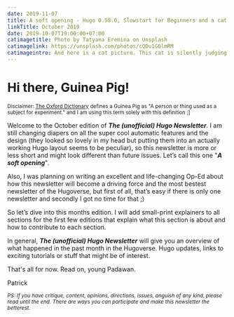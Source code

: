 ```yaml
---
date: 2019-11-07
title: A soft opening - Hugo 0.58.0, Slowstart for Beginners and a cat silently judging you 🐱
linkTitle: October 2019
date: 2019-10-07T19:00:00+07:00
catimagetitle: Photo by Tatyana Eremina on Unsplash
catimagelink: https://unsplash.com/photos/cQDu1G6lmRM
catimageintro: And here is a cat picture. This cat is silently judging you.
---
```


# Hi there, Guinea Pig!

<small>Disclaimer: [The Oxford Dictionary](https://www.lexico.com/en/definition/guinea_pig) defines a Guinea Pig as "A person or thing used as a subject for experiment." and I am using this term solely with this definition ;]</small>

Welcome to the October edition of **_The (unofficial) Hugo Newsletter_**. I am still changing diapers on all the super cool automatic features and the design (they looked so lovely in my head but putting them into an actually working Hugo layout seems to be peculiar), so this newsletter is more or less short and might look different than future issues. Let’s call this one "**_A soft opening_**".

Also, I was planning on writing an excellent and life-changing Op-Ed about how this newsletter will become a driving force and the most bestest newsletter of the Hugoverse, but first of all, that’s easy if there is only one newsletter and secondly I got no time for that ;)

So let’s dive into this months edition. I will add small-print explainers to all sections for the first few editions that explain what this section is about and how to contribute to each section.

In general, **_The (unofficial) Hugo Newsletter_** will give you an overview of what happened in the past month in the Hugoverse. Hugo updates, links to exciting tutorials or stuff that might be of interest.

That's all for now. Read on, young Padawan. 

Patrick

<small>_PS: If you have critique, content, opinions, directions, issues, anguish of any kind, please read until the end. There are ways you can participate and make this newsletter the betterest._</small>
